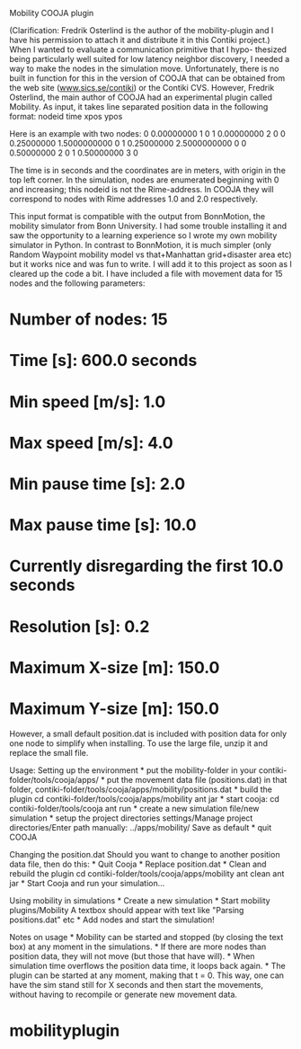 Mobility COOJA plugin

(Clarification: Fredrik Osterlind is the author of the mobility-plugin and I have
his permission to attach it and distribute it in this Contiki project.)
When I wanted to evaluate a communication primitive that I hypo-
thesized being particularly well suited for low latency neighbor discovery, I
needed a way to make the nodes in the simulation move. Unfortunately, there is no
built in function for this in the version of COOJA that can be obtained from the
web site (www.sics.se/contiki) or the Contiki CVS. However, Fredrik Osterlind, the
main author of COOJA had an experimental plugin called Mobility. As input, it takes
line separated position data in the following format:
nodeid time xpos ypos

Here is an example with two nodes:
0 0.00000000 1 0
1 0.00000000 2 0
0 0.25000000 1.5000000000 0
1 0.25000000 2.5000000000 0
0 0.50000000 2 0
1 0.50000000 3 0

The time is in seconds and the coordinates are in meters, with origin
in the top left corner. In the simulation, nodes are enumerated
beginning with 0 and increasing; this nodeid is not the Rime-address. In COOJA
they will correspond to nodes with Rime addresses 1.0 and 2.0 respectively.

This input format is compatible with the output from BonnMotion, the mobility
simulator from Bonn University. I had some trouble installing it and saw the
opportunity to a learning experience so I wrote my own mobility simulator in
Python. In contrast to BonnMotion, it is much simpler (only Random Waypoint
mobility model vs that+Manhattan grid+disaster area etc) but it works nice and
was fun to write. I will add it to this project as soon as I cleared up the code
a bit. I have included a file with movement data for 15 nodes and the following
parameters:
  # Number of nodes: 15
  # Time [s]: 600.0 seconds
  # Min speed [m/s]: 1.0
  # Max speed [m/s]: 4.0
  # Min pause time [s]: 2.0
  # Max pause time [s]: 10.0
  # Currently disregarding the first 10.0 seconds
  # Resolution [s]: 0.2
  # Maximum X-size [m]: 150.0
  # Maximum Y-size [m]: 150.0
However, a small default position.dat is included with position data for only
one node to simplify when installing. To use the large file, unzip it and
replace the small file.


Usage:
  Setting up the environment
    * put the mobility-folder in your contiki-folder/tools/cooja/apps/
    * put the movement data file (positions.dat) in that folder,
        contiki-folder/tools/cooja/apps/mobility/positions.dat
    * build the plugin
        cd contiki-folder/tools/cooja/apps/mobility
        ant jar
    * start cooja:
        cd contiki-folder/tools/cooja
        ant run
    * create a new simulation
        file/new simulation
    * setup the project directories
        settings/Manage project directories/Enter path manually:
          ../apps/mobility/
        Save as default
    * quit COOJA
        
  Changing the position.dat
  Should you want to change to another position data file, then do this:
    * Quit Cooja
    * Replace position.dat
    * Clean and rebuild the plugin
        cd contiki-folder/tools/cooja/apps/mobility
        ant clean
        ant jar
    * Start Cooja and run your simulation...

  Using mobility in simulations
    * Create a new simulation
    * Start mobility
        plugins/Mobility
        A textbox should appear with text like "Parsing positions.dat" etc
    * Add nodes and start the simulation!

  Notes on usage
    * Mobility can be started and stopped (by closing the text box) at any
      moment in the simulations.
    * If there are more nodes than position data, they will not move (but those
      that have will).
    * When simulation time overflows the position data time, it loops back again.
    * The plugin can be started at any moment, making that t = 0. This way, one
      can have the sim stand still for X seconds and then start the movements,
      without having to recompile or generate new movement data.

# mobilityplugin

